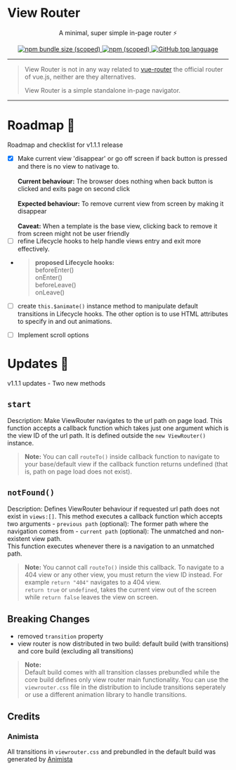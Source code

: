 # View Router

<p align="center">A minimal, super simple in-page router ⚡ </p>

<p align="center">
<a href="#">
 <img alt="npm bundle size (scoped)" src="https://img.shields.io/bundlephobia/min/@bukunmikuti/view-router?style=flat-square">
</a>
 <a href="https://www.npmjs.com/package/@bukunmikuti/view-router">
 <img alt="npm (scoped)" src="https://img.shields.io/npm/v/@bukunmikuti/view-router?style=flat-square">
 </a>
 <a href="">
  <img alt="GitHub top language" src="https://img.shields.io/github/languages/top/Bukunmikuti/view-router?logoColor=%23880000&style=flat-square">
 </a>
 </p>
 
 -------------------------
 
 > View Router is not in any way related to [vue-router](https://github.com/vuejs/vue-router) the official router of vue.js, neither are they alternatives. 
 > 
 > View Router is a simple standalone in-page navigator.
 
 -------------------------
 
 # Roadmap 🚧
 Roadmap and checklist for v1.1.1 release
 
 - [x] Make current view 'disappear' or go off screen if back button is pressed and there is no view to nativage to. <br><br>
 **Current behaviour:** The browser does nothing when back button is clicked and exits page on second click <br><br>
 **Expected behaviour:** To remove current view from screen by making it disappear <br><br>
 **Caveat:** When a template is the base view, clicking back to remove it from screen might not be user friendly
 - [ ] refine Lifecycle hooks to help handle views entry and exit more effectively. 
 - > **proposed Lifecycle hooks:** <br> beforeEnter() <br> onEnter() <br> beforeLeave() <br> onLeave()
 - [ ] create ```this.$animate()``` instance method to manipulate default transitions in Lifecycle hooks. The other option is to use HTML attributes to specify in and out animations.
 - [ ] Implement scroll options



 # Updates 🚀
 v1.1.1 updates - Two new methods 
 
## ```start```<br>
Description: Make ViewRouter navigates to the url path on page load. This function accepts a callback function which takes just one argument which is the view ID of the url path. It is defined outside the ```new ViewRouter()``` instance.<br>

> **Note:** You can call ```routeTo()``` inside callback function to navigate to your base/default view if the callback function returns undefined (that is, path on page load does not exist). 

## ```notFound()```<br>
Description: Defines ViewRouter behaviour if requested url path does not exist in ```views:[]```. This method executes a callback function which accepts two arguments
		- ```previous path``` (optional): The former path where the navigation comes from
		- ```current path``` (optional): The unmatched and non-existent view path.
		<br>
	This function executes whenever there is a navigation to an unmatched path. 

> **Note:** You cannot call ```routeTo()``` inside this callback. To navigate to a 404 view or any other view, you must return the view ID instead. For example ```return "404"``` navigates to a 404 view. <br> ```return true``` or ```undefined```, takes the current view out of the screen while ```return false``` leaves the view on screen. 

## Breaking Changes
- removed ```transition``` property
- view router is now distributed in two build: default build (with transitions) and core build (excluding all transitions)
> **Note:** <br> Default build comes with all transition classes prebundled while the core build defines only view router main functionality. You can use the ```viewrouter.css``` file in the distribution to include transitions seperately or use a different animation library to handle transitions.

## Credits
### Animista
All transitions in ```viewrouter.css``` and prebundled in the default build was generated by [Animista](https://animista.net/)